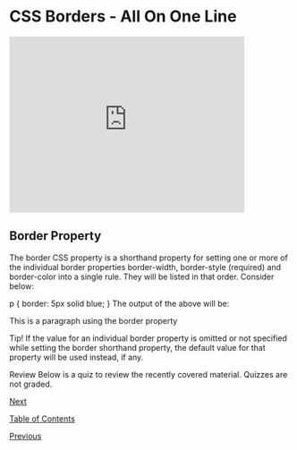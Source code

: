 # CSS Borders - All On One Line

<iframe width="420" height="315" src="https://player.vimeo.com/external/293071883.hd.mp4?s=30fe3d3e9a357f6e228a8b8b109410b04790a450&profile_id=175" frameborder="0" allowfullscreen></iframe>

## Border Property

The border CSS property is a shorthand property for setting one or more of the individual border properties border-width, border-style (required) and border-color into a single rule. They will be listed in that order. Consider below:

p {
border: 5px solid blue;
}
The output of the above will be:

This is a paragraph using the border property

Tip!
If the value for an individual border property is omitted or not specified while setting the border shorthand property, the default value for that property will be used instead, if any.

Review
Below is a quiz to review the recently covered material. Quizzes are not graded.

[Next](./8.md)

[Table of Contents](./README.md)

[Previous](./6.md)
